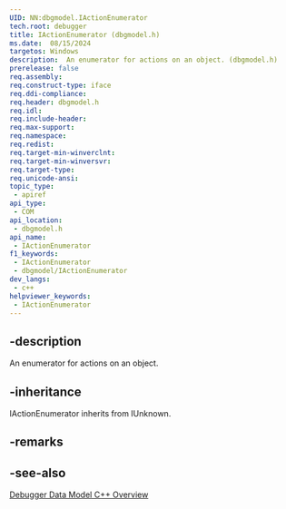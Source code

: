 ```yaml
---
UID: NN:dbgmodel.IActionEnumerator
tech.root: debugger
title: IActionEnumerator (dbgmodel.h)
ms.date:  08/15/2024
targetos: Windows
description:  An enumerator for actions on an object. (dbgmodel.h)
prerelease: false
req.assembly: 
req.construct-type: iface
req.ddi-compliance: 
req.header: dbgmodel.h
req.idl: 
req.include-header: 
req.max-support: 
req.namespace: 
req.redist: 
req.target-min-winverclnt: 
req.target-min-winversvr: 
req.target-type: 
req.unicode-ansi: 
topic_type:
 - apiref
api_type:
 - COM
api_location:
 - dbgmodel.h
api_name:
 - IActionEnumerator
f1_keywords:
 - IActionEnumerator
 - dbgmodel/IActionEnumerator
dev_langs:
 - c++
helpviewer_keywords:
 - IActionEnumerator
---
```


## -description

 An enumerator for actions on an object.

## -inheritance

IActionEnumerator inherits from IUnknown.

## -remarks

## -see-also

[Debugger Data Model C++ Overview](/windows-hardware/drivers/debugger/data-model-cpp-overview)
